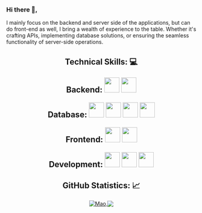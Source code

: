 ### Hi there 👋, 
I mainly focus on the backend and server side of the applications, but can do front-end as well, I bring a wealth of experience to the table. Whether it's crafting APIs, implementing database solutions, or ensuring the seamless functionality of server-side operations.

<!-- Technical Skills -->
<p><H2 align="center"><strong> Technical Skills: 💻 </strong></p>

 Backend:
  <img height="40" src="https://upload.wikimedia.org/wikipedia/commons/d/d9/Node.js_logo.svg">
  <img height="40" src="https://upload.wikimedia.org/wikipedia/commons/b/bd/Logo_C_sharp.svg">

 Database: 
  <img height="40" src="https://www.vectorlogo.zone/logos/mysql/mysql-ar21.svg">
  <img height="40" src="https://upload.wikimedia.org/wikipedia/commons/2/29/Postgresql_elephant.svg">
  <img height="40" src="https://upload.wikimedia.org/wikipedia/commons/e/eb/Mongodb-ar21.svg">
  <img height="40" src="https://upload.wikimedia.org/wikipedia/commons/3/37/Firebase_Logo.svg">

 Frontend: 
  <img height="40" src="https://upload.wikimedia.org/wikipedia/commons/9/95/Vue.js_Logo_2.svg">
  <img height="40" src="https://upload.wikimedia.org/wikipedia/commons/a/a7/React-icon.svg">

 Development:
  <img height="40" src="https://upload.wikimedia.org/wikipedia/commons/e/e0/Git-logo.svg">
  <img height="40" src="https://upload.wikimedia.org/wikipedia/commons/2/2c/Visual_Studio_Icon_2022.svg">
  <img height="40" src="https://upload.wikimedia.org/wikipedia/commons/9/9a/Visual_Studio_Code_1.35_icon.svg">

  <!-- GitHub Stats -->
<H2 align="center"><strong>GitHub Statistics: 📈
  </strong>
</H2>
    <p align="center">
      <div align="center">
    </p>
    
<a href="https://github.com/Mao404?tab=repositories">
  <img align="center" 
       src="https://github-readme-stats.vercel.app/api/top-langs/?username=Mao404&layout=compact&show_icons=true&title_color=81a1c0&icon_color=79ff97&text_color=d5dbe6&bg_color=2e3440" 
       alt='Mao's favorite languages" />
</a>

<a href="https://github.com/Mao404">
  <img align="center"
       src="https://github-readme-stats.vercel.app/api?username=Mao404&show_icons=true&hide=contribs,prs&cache_seconds=86400&theme=cobalt&rank_icon=github" />
</a>


<!--
**mao404/mao404** is a ✨ _special_ ✨ repository because its `README.md` (this file) appears on your GitHub profile.

Here are some ideas to get you started:

- 🔭 I’m currently working on ...
- 🌱 I’m currently learning ...
- 👯 I’m looking to collaborate on ...
- 🤔 I’m looking for help with ...
- 💬 Ask me about ...
- 📫 How to reach me: ...
- 😄 Pronouns: ...
- ⚡ Fun fact: ...
-->
